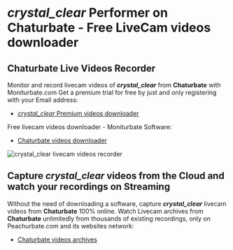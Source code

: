 # _crystal_clear_ Performer on Chaturbate - Free LiveCam videos downloader

## Chaturbate Live Videos Recorder

Monitor and record livecam videos of **_crystal_clear_** from **Chaturbate** with Moniturbate.com
Get a premium trial for free by just and only registering with your Email address:
* [_crystal_clear_ Premium videos downloader](https://moniturbate.com/request-demo-licence-key.html)

Free livecam videos downloader - Moniturbate Software:
* [Chaturbate videos downloader](https://moniturbate.com/moniturbate-download-software.html)

![_crystal_clear_ livecam videos recorder](https://peachurnet.com/templates/moniturbate-software.png)


## Capture _crystal_clear_ videos from the Cloud and watch your recordings on Streaming

Without the need of downloading a software, capture **_crystal_clear_** livecam videos from **Chaturbate** 100% online.
Watch Livecam archives from **Chaturbate** unlimitedly from thousands of existing recordings, only on Peachurbate.com and its websites network:
* [Chaturbate videos archives](https://peachurnet.com/)